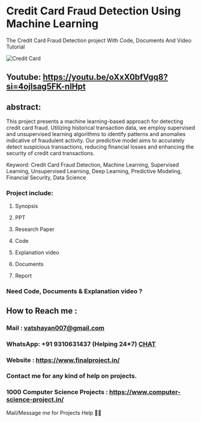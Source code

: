 # Credit Card Fraud Detection Using Machine Learning
The Credit Card Fraud Detection project With Code, Documents And Video Tutorial 

![Credit Card](https://github.com/user-attachments/assets/f70077c3-2ef1-4e8a-aadb-ba9bd63ffea4)


## Youtube: https://youtu.be/oXxX0bfVgq8?si=4ojlsag5FK-nlHpt

## abstract: 
This project presents a machine learning-based approach for detecting credit card fraud. Utilizing historical transaction data, we employ supervised and unsupervised learning algorithms to identify patterns and anomalies indicative of fraudulent activity. Our predictive model aims to accurately detect suspicious transactions, reducing financial losses and enhancing the security of credit card transactions.

Keyword: Credit Card Fraud Detection, Machine Learning, Supervised Learning, Unsupervised Learning, Deep Learning, Predictive Modeling, Financial Security, Data Science

### Project include: 

1. Synopsis

2. PPT

3. Research Paper


4. Code

5. Explanation video

6. Documents

7. Report


### Need Code, Documents & Explanation video ? 

## How to Reach me :

### Mail : vatshayan007@gmail.com 

### WhatsApp: +91 9310631437 (Helping 24*7) **[CHAT](https://wa.me/message/CHWN2AHCPMAZK1)** 

### Website : https://www.finalproject.in/

### Contact me for any kind of help on projects.
### 1000 Computer Science Projects : https://www.computer-science-project.in/


Mail/Message me for Projects Help 🙏🏻
